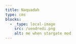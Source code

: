 ```yaml
---
title: Naquadah
type: cms
blocks:
  - _type: local-image
    src: /vendredi.png
    alt: me when stargate mod
---
```

